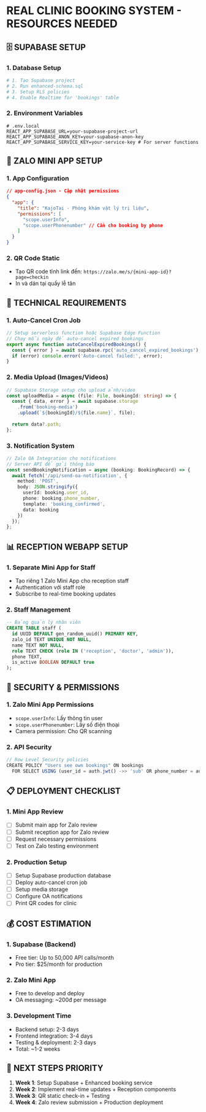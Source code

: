 # REAL CLINIC BOOKING SYSTEM - RESOURCES NEEDED

## 🗄️ SUPABASE SETUP

### 1. Database Setup
```bash
# 1. Tạo Supabase project
# 2. Run enhanced-schema.sql
# 3. Setup RLS policies
# 4. Enable Realtime for 'bookings' table
```

### 2. Environment Variables
```env
# .env.local
REACT_APP_SUPABASE_URL=your-supabase-project-url
REACT_APP_SUPABASE_ANON_KEY=your-supabase-anon-key
REACT_APP_SUPABASE_SERVICE_KEY=your-service-key # For server functions
```

## 📱 ZALO MINI APP SETUP

### 1. App Configuration
```json
// app-config.json - Cập nhật permissions
{
  "app": {
    "title": "KajoTai - Phòng khám vật lý trị liệu",
    "permissions": [
      "scope.userInfo",
      "scope.userPhonenumber" // Cần cho booking by phone
    ]
  }
}
```

### 2. QR Code Static 
- Tạo QR code tĩnh link đến: `https://zalo.me/s/{mini-app-id}?page=checkin`
- In và dán tại quầy lễ tân

## 🔧 TECHNICAL REQUIREMENTS

### 1. Auto-Cancel Cron Job
```typescript
// Setup serverless function hoặc Supabase Edge Function
// Chạy mỗi ngày để auto-cancel expired bookings
export async function autoCancelExpiredBookings() {
  const { error } = await supabase.rpc('auto_cancel_expired_bookings');
  if (error) console.error('Auto-cancel failed:', error);
}
```

### 2. Media Upload (Images/Videos)
```typescript
// Supabase Storage setup cho upload ảnh/video
const uploadMedia = async (file: File, bookingId: string) => {
  const { data, error } = await supabase.storage
    .from('booking-media')
    .upload(`${bookingId}/${file.name}`, file);
  
  return data?.path;
};
```

### 3. Notification System
```typescript
// Zalo OA Integration cho notifications
// Server API để gửi thông báo
const sendBookingNotification = async (booking: BookingRecord) => {
  await fetch('/api/send-oa-notification', {
    method: 'POST',
    body: JSON.stringify({
      userId: booking.user_id,
      phone: booking.phone_number,
      template: 'booking_confirmed',
      data: booking
    })
  });
};
```

## 📊 RECEPTION WEBAPP SETUP

### 1. Separate Mini App for Staff
- Tạo riêng 1 Zalo Mini App cho reception staff
- Authentication với staff role
- Subscribe to real-time booking updates

### 2. Staff Management
```sql
-- Bảng quản lý nhân viên
CREATE TABLE staff (
  id UUID DEFAULT gen_random_uuid() PRIMARY KEY,
  zalo_id TEXT UNIQUE NOT NULL,
  name TEXT NOT NULL,
  role TEXT CHECK (role IN ('reception', 'doctor', 'admin')),
  phone TEXT,
  is_active BOOLEAN DEFAULT true
);
```

## 🔐 SECURITY & PERMISSIONS

### 1. Zalo Mini App Permissions
- `scope.userInfo`: Lấy thông tin user
- `scope.userPhonenumber`: Lấy số điện thoại
- Camera permission: Cho QR scanning

### 2. API Security
```typescript
// Row Level Security policies
CREATE POLICY "Users see own bookings" ON bookings
  FOR SELECT USING (user_id = auth.jwt() ->> 'sub' OR phone_number = auth.jwt() ->> 'phone');
```

## 📋 DEPLOYMENT CHECKLIST

### 1. Mini App Review
- [ ] Submit main app for Zalo review
- [ ] Submit reception app for Zalo review  
- [ ] Request necessary permissions
- [ ] Test on Zalo testing environment

### 2. Production Setup
- [ ] Setup Supabase production database
- [ ] Deploy auto-cancel cron job
- [ ] Setup media storage
- [ ] Configure OA notifications
- [ ] Print QR codes for clinic

## 💰 COST ESTIMATION

### 1. Supabase (Backend)
- Free tier: Up to 50,000 API calls/month
- Pro tier: $25/month for production

### 2. Zalo Mini App
- Free to develop and deploy
- OA messaging: ~200đ per message

### 3. Development Time
- Backend setup: 2-3 days
- Frontend integration: 3-4 days
- Testing & deployment: 2-3 days
- Total: ~1-2 weeks

## 🚀 NEXT STEPS PRIORITY

1. **Week 1**: Setup Supabase + Enhanced booking service
2. **Week 2**: Implement real-time updates + Reception components  
3. **Week 3**: QR static check-in + Testing
4. **Week 4**: Zalo review submission + Production deployment
